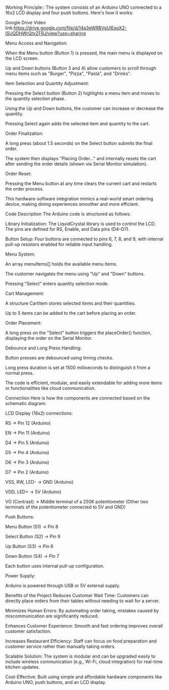 Working Principle::
The system consists of an Arduino UNO connected to a 16x2 LCD display and four push buttons. Here's how it works:

Google Drive Video link:https://drive.google.com/file/d/14a3eWRBVgUlEqoX2-lSUQDHWrQhrZFRJ/view?usp=sharing

Menu Access and Navigation:

When the Menu button (Button 1) is pressed, the main menu is displayed on the LCD screen.

Up and Down buttons (Button 3 and 4) allow customers to scroll through menu items such as "Burger", "Pizza", "Pasta", and "Drinks".

Item Selection and Quantity Adjustment:

Pressing the Select button (Button 2) highlights a menu item and moves to the quantity selection phase.

Using the Up and Down buttons, the customer can increase or decrease the quantity.

Pressing Select again adds the selected item and quantity to the cart.

Order Finalization:

A long press (about 1.5 seconds) on the Select button submits the final order.

The system then displays "Placing Order..." and internally resets the cart after sending the order details (shown via Serial Monitor simulation).

Order Reset:

Pressing the Menu button at any time clears the current cart and restarts the order process.

This hardware-software integration mimics a real-world smart ordering device, making dining experiences smoother and more efficient.

Code Description
The Arduino code is structured as follows:

Library Initialization:
The LiquidCrystal library is used to control the LCD. The pins are defined for RS, Enable, and Data pins (D4–D7).

Button Setup:
Four buttons are connected to pins 6, 7, 8, and 9, with internal pull-up resistors enabled for reliable input handling.

Menu System:

An array menuItems[] holds the available menu items.

The customer navigates the menu using "Up" and "Down" buttons.

Pressing "Select" enters quantity selection mode.

Cart Management:

A structure CartItem stores selected items and their quantities.

Up to 5 items can be added to the cart before placing an order.

Order Placement:

A long press on the "Select" button triggers the placeOrder() function, displaying the order on the Serial Monitor.

Debounce and Long Press Handling:

Button presses are debounced using timing checks.

Long press duration is set at 1500 milliseconds to distinguish it from a normal press.

The code is efficient, modular, and easily extendable for adding more items or functionalities like cloud communication.

Connection
Here is how the components are connected based on the schematic diagram:

LCD Display (16x2) connections:

RS → Pin 12 (Arduino)

EN → Pin 11 (Arduino)

D4 → Pin 5 (Arduino)

D5 → Pin 4 (Arduino)

D6 → Pin 3 (Arduino)

D7 → Pin 2 (Arduino)

VSS, RW, LED- → GND (Arduino)

VDD, LED+ → 5V (Arduino)

VO (Contrast) → Middle terminal of a 250K potentiometer
(Other two terminals of the potentiometer connected to 5V and GND)

Push Buttons:

Menu Button (S1) → Pin 8

Select Button (S2) → Pin 9

Up Button (S3) → Pin 6

Down Button (S4) → Pin 7

Each button uses internal pull-up configuration.

Power Supply:

Arduino is powered through USB or 5V external supply.

Benefits of the Project
Reduces Customer Wait Time:
Customers can directly place orders from their tables without needing to wait for a server.

Minimizes Human Errors:
By automating order taking, mistakes caused by miscommunication are significantly reduced.

Enhances Customer Experience:
Smooth and fast ordering improves overall customer satisfaction.

Increases Restaurant Efficiency:
Staff can focus on food preparation and customer service rather than manually taking orders.

Scalable Solution:
The system is modular and can be upgraded easily to include wireless communication (e.g., Wi-Fi, cloud integration) for real-time kitchen updates.

Cost-Effective:
Built using simple and affordable hardware components like Arduino UNO, push buttons, and an LCD display.
